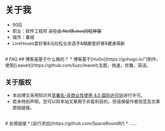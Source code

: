 # 关于我
* 90后
* 职业：软件工程师 ~~正在由.Net转Java的程序猿~~
* 城市：春城
* LiveHoues爱好者&马拉松业余选手&精酿爱好者&健身萌新 

<br />
# FAQ
## 博客是基于什么做的？
* 博客基于[HuGo](https://gohugo.io/")制作，使用[Leaveit](https://github.com/liuzc/leaveit)主题，快速，优雅，简洁。

## 关于版权
* 本站博文采用知识共[享署名-非商业性使用 4.0 国际许可协](https://creativecommons.org/licenses/by-nc/4.0/)进行许可。
* 若未特别声明，您可以将本站文章用于非盈利目的，但请保留作者信息及文章原始链接。

<br />
# 友情链接
* [自行添加](https://github.com/SpaceBoundR/)
    * ......
